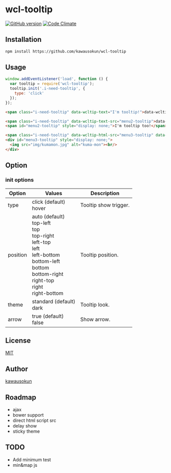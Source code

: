 # wcl-tooltip

[![GitHub version](https://badge.fury.io/gh/kawausokun%2Fwcl-tooltip.svg)](http://badge.fury.io/gh/kawausokun%2Fwcl-tooltip)
[![Code Climate](https://codeclimate.com/github/kawausokun/wcl-tooltip/badges/gpa.svg)](https://codeclimate.com/github/kawausokun/wcl-tooltip)

## Installation

```sh
npm install https://github.com/kawausokun/wcl-tooltip
```

## Usage

```js
window.addEventListener('load', function () {
  var tooltip = require('wcl-tooltip');
  tooltip.init('.i-need-tooltip', {
    type: 'click'
  });
});
```

```html
<span class="i-need-tooltip" data-wcltip-text="I'm tooltip!">data-wcltip-text</span>

<span class="i-need-tooltip" data-wcltip-text-src="menu2-tooltip">data-wcltip-text-src</span>
<span id="menu2-tooltip" style="display: none;">I'm tooltip too!</span>

<span class="i-need-tooltip" data-wcltip-html-src="menu3-tooltip" data-wcltip-title="Kuma-mon">data-wcltip-html-src</span>
<div id="menu3-tooltip" style="display: none;">
  <img src="img/kumamon.jpg" alt="kuma-mon"><br/>
</div>
```

## Option

### init options

| Option   | Values                                               | Description           |
|----------|------------------------------------------------------|-----------------------|
| type     | click (default)<br> hover                            | Tooltip show trigger. |
| position | auto (default)<br>top-left<br>top<br>top-right<br>left-top<br>left<br>left-bottom<br>bottom-left<br>bottom<br>bottom-right<br>right-top<br>right<br>right-bottom     | Tooltip position.     |
| theme    | standard (default)<br> dark                          | Tooltip look.         |
| arrow    | true (default)<br> false                             | Show arrow.         |

## License

[MIT](https://github.com/kawausokun/wcl-tooltip/blob/master/LICENSE)

## Author

[kawausokun](https://github.com/kawausokun)

## Roadmap

* ajax
* bower support
* direct html script src
* delay show
* sticky theme

## TODO

* Add minimum test
* min&map js
